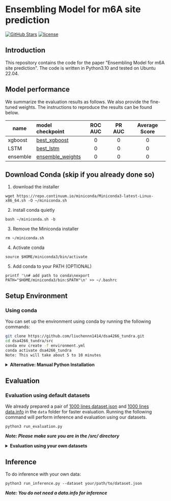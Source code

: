 # Ensembling Model for m6A site prediction
[![GitHub Stars](https://img.shields.io/github/stars/liuchennn1414/dsa4266_tundra?style=social)](https://github.com/liuchennn1414/dsa4266_tundra)
[![license](https://img.shields.io/badge/License-MIT-blue.svg)](https://github.comliuchennn1414/dsa4266_tundra/blob/main/LICENSE)
## Introduction
This repository contains the code for the paper "Ensembling Model for m6A site prediction". The code is written in Python3.10 and tested on Ubuntu 22.04. 

## Model performance
We summarize the evaluation results as follows. We also provide the fine-tuned weights. The instructions to reproduce the results can be found below.

| name | model checkpoint | ROC AUC | PR AUC  | Average Score |
|------------|:----------------------------------------|:----------:|:-------:|:-----:|
| xgboost | [best_xgboost](../ensemble/best_xgboost.json) | 0 | 0 | 0 |
| LSTM | [best_lstm](../ensemble/best_lstm_tuned.h5) | 0 | 0 | 0 |
| ensemble | [ensemble_weights](../ensemble/ensemble_weights.pkl) | 0 | 0 | 0 |

## Download Conda (skip if you already done so)
1. download the installer
```
wget https://repo.continuum.io/miniconda/Miniconda3-latest-Linux-x86_64.sh -O ~/miniconda.sh
```
2. install conda quietly
```
bash ~/miniconda.sh -b
```
3. Remove the Miniconda installer
```
rm ~/miniconda.sh
```
4. Activate conda
```
source $HOME/miniconda3/bin/activate
```
5. Add conda to your PATH (OPTIONAL)
```
printf '\n# add path to conda\nexport PATH="$HOME/miniconda3/bin:$PATH"\n' >> ~/.bashrc
```
## Setup Environment

### Using conda

You can set up the environment using conda by running the following commands:

```bash
git clone https://github.com/liuchennn1414/dsa4266_tundra.git
cd dsa4266_tundra/src
conda env create -f environment.yml
conda activate dsa4266_tundra
Note: This will take about 5 to 10 minutes
```
<details>
<summary><B>Alternative: Manual Python Installation</B></summary>

You can also install Python manually by running the following commands, but you may run into version conflicts. 
```
git clone https://github.com/liuchennn1414/dsa4266_tundra.git
cd dsa4266_tundra/src
sudo apt update
sudo apt-get install -y python3.10 python3-pip
```
Check if Python is already installed:
```
python --version
pip --version
```
Then install the required packages:
```
pip install -r requirements.txt
```
</details>

## Evaluation
### Evaluation using default datasets
We already prepared a pair of [1000 lines dataset.json](data/dataset1000.json) and [1000 lines data.info](data1000.info) in the `data` folder for faster evaluation. Running the following command will perform inference and evaluation using our datasets.
```
python3 run_evaluation.py
```
<I>**Note: Please make sure you are in the /src/ directory**</I>

<details>
<summary><B>Evaluation using your own datasets</B></summary>

If you wish to evaluate our model with your own data.
```
python3 run_evaluation.py --dataset your/path/to/dataset.json --info your/path/to/data.info
```
**Note: Your data.info should contain the true labels.**
</details>

## Inference
To do inference with your own data:
```
python3 run_inference.py --dataset your/path/to/dataset.json
```
<I>**Note: You do not need a data.info for inference**</I>